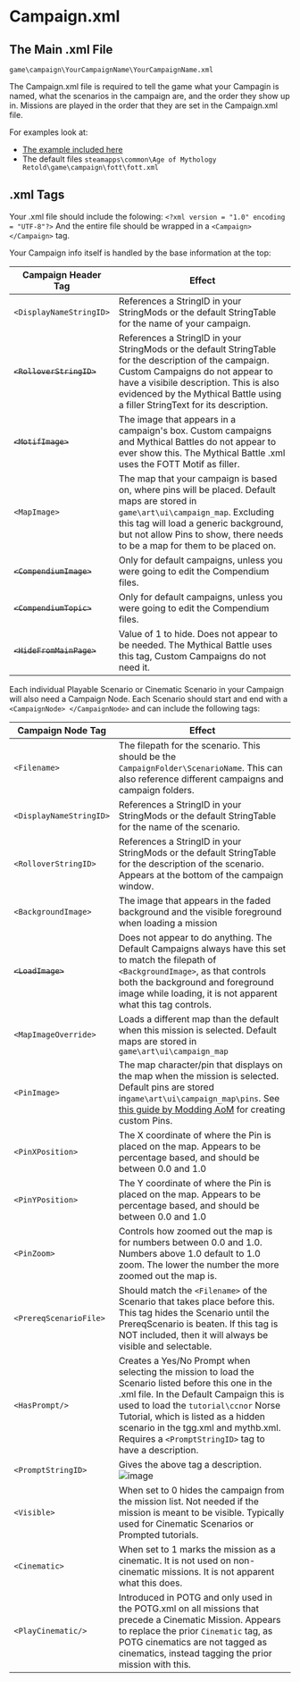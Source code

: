 # Campaign.xml

## The Main .xml File
`game\campaign\YourCampaignName\YourCampaignName.xml`

The Campaign.xml file is required to tell the game what your Campagin is named, what the scenarios in the campaign are, and the order they show up in.  Missions are played in the order that they are set in the Campaign.xml file.

For examples look at:
- [The example included here](https://github.com/Skrylas/AoMR-TutorialCampaign/blob/main/TutorialCampaign/game/campaign/LearnToPlay/ltpc.xml)
- The default files `steamapps\common\Age of Mythology Retold\game\campaign\fott\fott.xml`

## .xml Tags
Your .xml file should include the folowing:
`<?xml version = "1.0" encoding = "UTF-8"?>`
And the entire file should be wrapped in a `<Campaign> </Campaign>` tag.


Your Campaign info itself is handled by the base information at the top:

| Campaign Header Tag | Effect |
|----|----|
|`<DisplayNameStringID>`|References a StringID in your StringMods or the default StringTable for the name of your campaign.|
|~~`<RolloverStringID>`~~|References a StringID in your StringMods or the default StringTable for the description of the campaign.  Custom Campaigns do not appear to have a visibile description.  This is also evidenced by the Mythical Battle using a filler StringText for its description.|
|~~`<MotifImage>`~~|The image that appears in a campaign's box.  Custom campaigns and Mythical Battles do not appear to ever show this.  The Mythical Battle .xml uses the FOTT Motif as filler.|
|`<MapImage>`|The map that your campaign is based on, where pins will be placed.  Default maps are stored in `game\art\ui\campaign_map`.  Excluding this tag will load a generic background, but not allow Pins to show, there needs to be a map for them to be placed on.|
|~~`<CompendiumImage>`~~|Only for default campaigns, unless you were going to edit the Compendium files.|
|~~`<CompendiumTopic>`~~|Only for default campaigns, unless you were going to edit the Compendium files.|
|~~`<HideFromMainPage>`~~|Value of 1 to hide.  Does not appear to be needed.  The Mythical Battle uses this tag, Custom Campaigns do not need it.|

Each individual Playable Scenario or Cinematic Scenario in your Campaign will also need a Campaign Node.
Each Scenario should start and end with a `<CampaignNode> </CampaignNode>` and can include the following tags:

| Campaign Node Tag | Effect |
|----|----|
|`<Filename>`|The filepath for the scenario.  This should be the `CampaignFolder\ScenarioName`.  This can also reference different campaigns and campaign folders.|
|`<DisplayNameStringID>`|References a StringID in your StringMods or the default StringTable for the name of the scenario.|
|`<RolloverStringID>`|References a StringID in your StringMods or the default StringTable for the description of the scenario.  Appears at the bottom of the campaign window.|
|`<BackgroundImage>`|The image that appears in the faded background and the visible foreground when loading a mission|
|~~`<LoadImage>`~~|Does not appear to do anything.  The Default Campaigns always have this set to match the filepath of `<BackgroundImage>`, as that controls both the background and foreground image while loading, it is not apparent what this tag controls.|
|`<MapImageOverride>`|Loads a different map than the default when this mission is selected. Default maps are stored in `game\art\ui\campaign_map`|
|`<PinImage>`|The map character/pin that displays on the map when the mission is selected. Default pins are stored in`game\art\ui\campaign_map\pins`.  See [this guide by Modding AoM](https://www.youtube.com/watch?v=Fu3XmTmEubc) for creating custom Pins.|
|`<PinXPosition>`|The X coordinate of where the Pin is placed on the map.  Appears to be percentage based, and should be between 0.0 and 1.0|
|`<PinYPosition>`|The Y coordinate of where the Pin is placed on the map. Appears to be percentage based, and should be between 0.0 and 1.0|
|`<PinZoom>`|Controls how zoomed out the map is for numbers between 0.0 and 1.0.  Numbers above 1.0 default to 1.0 zoom.  The lower the number the more zoomed out the map is.|
|`<PrereqScenarioFile>`|Should match the `<Filename>` of the Scenario that takes place before this.  This tag hides the Scenario until the PrereqScenario is beaten.  If this tag is NOT included, then it will always be visible and selectable.|
|`<HasPrompt/>`|Creates a Yes/No Prompt when selecting the mission to load the Scenario listed before this one in the .xml file.  In the Default Campaign this is used to load the `tutorial\ccnor` Norse Tutorial, which is listed as a hidden scenario in the tgg.xml and mythb.xml.  Requires a `<PromptStringID>` tag to have a description.|
|`<PromptStringID>`|Gives the above tag a description. ![image](https://github.com/user-attachments/assets/20d3aa1e-0fca-4dae-8cab-93b7fddd5c13)|
|`<Visible>`|When set to 0 hides the campaign from the mission list. Not needed if the mission is meant to be visible.  Typically used for Cinematic Scenarios or Prompted tutorials.|
|`<Cinematic>`|When set to 1 marks the mission as a cinematic.  It is not used on non-cinematic missions.  It is not apparent what this does.|
|`<PlayCinematic/>`| Introduced in POTG and only used in the POTG.xml on all missions that precede a Cinematic Mission.  Appears to replace the prior `Cinematic` tag, as POTG cinematics are not tagged as cinematics, instead tagging the prior mission with this.|


